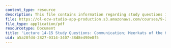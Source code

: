 ```yaml
---
content_type: resource
description: This file contains information regarding study questions 14-15.
file: https://ol-ocw-studio-app-production.s3.amazonaws.com/courses/9-20-animal-behavior-fall-2013/a5a28fd428270314340738d8e490e8f5_MIT9_20F13_L14_15_Qs.pdf
file_type: application/pdf
resourcetype: Document
title: 'Lecture 14-15 Study Questions: Communication; Meerkats of the Kalahari Desert'
uid: a5a28fd4-2827-0314-3407-38d8e490e8f5
---
```

